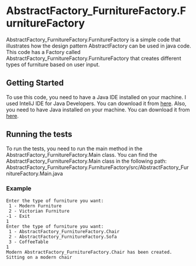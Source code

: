 # AbstractFactory_FurnitureFactory.FurnitureFactory
AbstractFactory_FurnitureFactory.FurnitureFactory is a simple code that illustrates how the design pattern AbstractFactory can be used in java code. This code has a Factory called AbstractFactory_FurnitureFactory.FurnitureFactory that creates different types of furniture based on user input.

## Getting Started

To use this code, you need to have a Java IDE installed on your machine. I used InteliJ IDE for Java Developers. You can download it from [here](https://www.jetbrains.com/idea/download/#section=windows).
Also, you need to have Java installed on your machine. You can download it from [here](https://www.java.com/en/download/).

## Running the tests

To run the tests, you need to run the main method in the AbstractFactory_FurnitureFactory.Main class. You can find the AbstractFactory_FurnitureFactory.Main class in the following path: AbstractFactory_FurnitureFactory.FurnitureFactory/src/AbstractFactory_FurnitureFactory.Main.java

### Example

```
Enter the type of furniture you want:
 1 - Modern Furniture 
 2 - Victorian Furniture 
-1 - Exit
1
Enter the type of furniture you want:
 1 - AbstractFactory_FurnitureFactory.Chair 
 2 - AbstractFactory_FurnitureFactory.Sofa 
 3 - CoffeeTable
1
Modern AbstractFactory_FurnitureFactory.Chair has been created.
Sitting on a modern chair
```
